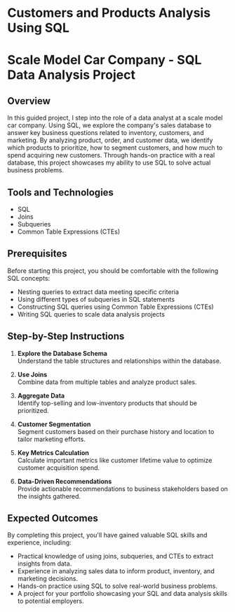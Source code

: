 # Customers and Products Analysis Using SQL
 
 # Scale Model Car Company - SQL Data Analysis Project

## Overview
In this guided project, I step into the role of a data analyst at a scale model car company. Using SQL, we explore the company's sales database to answer key business questions related to inventory, customers, and marketing. By analyzing product, order, and customer data, we identify which products to prioritize, how to segment customers, and how much to spend acquiring new customers. Through hands-on practice with a real database, this project showcases my ability to use SQL to solve actual business problems.

## Tools and Technologies
- SQL
- Joins
- Subqueries
- Common Table Expressions (CTEs)

## Prerequisites
Before starting this project, you should be comfortable with the following SQL concepts:
- Nesting queries to extract data meeting specific criteria
- Using different types of subqueries in SQL statements
- Constructing SQL queries using Common Table Expressions (CTEs)
- Writing SQL queries to scale data analysis projects

## Step-by-Step Instructions

1. **Explore the Database Schema**  
   Understand the table structures and relationships within the database.

2. **Use Joins**  
   Combine data from multiple tables and analyze product sales.

3. **Aggregate Data**  
   Identify top-selling and low-inventory products that should be prioritized.

4. **Customer Segmentation**  
   Segment customers based on their purchase history and location to tailor marketing efforts.

5. **Key Metrics Calculation**  
   Calculate important metrics like customer lifetime value to optimize customer acquisition spend.

6. **Data-Driven Recommendations**  
   Provide actionable recommendations to business stakeholders based on the insights gathered.

## Expected Outcomes
By completing this project, you'll have gained valuable SQL skills and experience, including:
- Practical knowledge of using joins, subqueries, and CTEs to extract insights from data.
- Experience in analyzing sales data to inform product, inventory, and marketing decisions.
- Hands-on practice using SQL to solve real-world business problems.
- A project for your portfolio showcasing your SQL and data analysis skills to potential employers.

